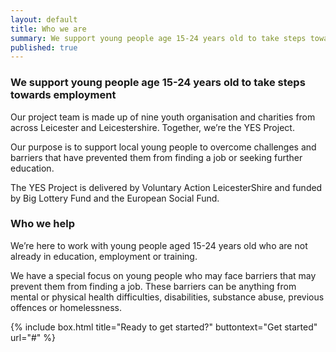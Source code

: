 ```yaml
---
layout: default
title: Who we are
summary: We support young people age 15-24 years old to take steps towards employment
published: true
---
```


### We support young people age 15-24 years old to take steps towards employment

Our project team is made up of nine youth organisation and charities from across Leicester and Leicestershire. Together, we’re the YES Project. 

Our purpose is to support local young people to overcome challenges and barriers that have prevented them from finding a job or seeking further education. 

The YES Project is delivered by Voluntary Action LeicesterShire and funded by Big Lottery Fund and the European Social Fund.


### Who we help

We’re here to work with young people aged 15-24 years old who are not already in education, employment or training. 

We have a special focus on young people who may face barriers that may prevent them from finding a job. These barriers can be anything from mental or physical health difficulties, disabilities, substance abuse, previous offences or homelessness.

{% include box.html title="Ready to get started?" buttontext="Get started" url="#" %}
